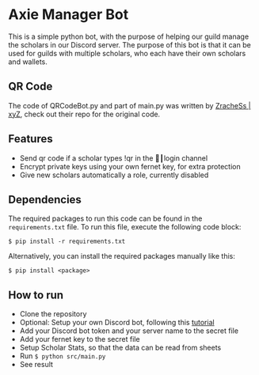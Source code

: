 # Axie Manager Bot
This is a simple python bot, with the purpose of helping our guild manage the scholars in our Discord server.
The purpose of this bot is that it can be used for guilds with multiple scholars, who each have their own scholars and wallets. 

## QR Code
The code of QRCodeBot.py and part of main.py was written by [ZracheSs | xyZ](https://github.com/ZracheSs-xyZ), check out their repo for the original code.

## Features
- Send qr code if a scholar types !qr in the 🤖┃login channel
- Encrypt private keys using your own fernet key, for extra protection
- Give new scholars automatically a role, currently disabled

## Dependencies
The required packages to run this code can be found in the `requirements.txt` file. To run this file, execute the following code block:
```
$ pip install -r requirements.txt 
```
Alternatively, you can install the required packages manually like this:
```
$ pip install <package>
```

## How to run
- Clone the repository
- Optional: Setup your own Discord bot, following this [tutorial](https://realpython.com/how-to-make-a-discord-bot-python/)
- Add your Discord bot token and your server name to the secret file
- Add your fernet key to the secret file
- Setup Scholar Stats, so that the data can be read from sheets
- Run `$ python src/main.py`
- See result
